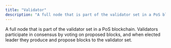 ```yaml
---
title: "Validator"
description: "A full node that is part of the validator set in a PoS blockchain."
---
```


A full node that is part of the validator set in a PoS blockchain. Validators participate in consensus by voting on proposed blocks, and when elected leader they produce and propose blocks to the validator set.